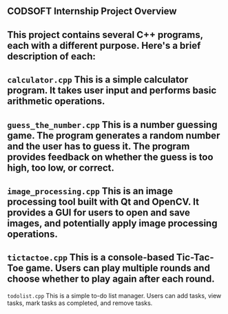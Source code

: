 ## CODSOFT Internship Project Overview
This project contains several C++ programs, each with a different purpose. Here's a brief description of each:
---
```calculator.cpp```
This is a simple calculator program. It takes user input and performs basic arithmetic operations.
---
```guess_the_number.cpp```
This is a number guessing game. The program generates a random number and the user has to guess it. The program provides feedback on whether the guess is too high, too low, or correct.
---
```image_processing.cpp```
This is an image processing tool built with Qt and OpenCV. It provides a GUI for users to open and save images, and potentially apply image processing operations.
---
```tictactoe.cpp```
This is a console-based Tic-Tac-Toe game. Users can play multiple rounds and choose whether to play again after each round.
---
```todolist.cpp```
This is a simple to-do list manager. Users can add tasks, view tasks, mark tasks as completed, and remove tasks.
